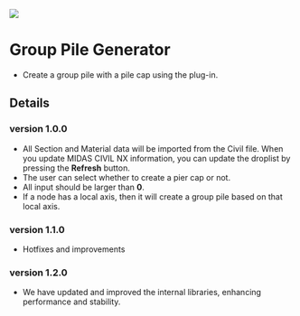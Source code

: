 ![](https://hubs.ly/Q02hx6fs0)

# Group Pile Generator

- Create a group pile with a pile cap using the plug-in.

## Details

### version 1.0.0

- All Section and Material data will be imported from the Civil file. When you update MIDAS CIVIL NX information, you can update the droplist by pressing the **Refresh** button.
- The user can select whether to create a pier cap or not.
- All input should be larger than **0**.
- If a node has a local axis, then it will create a group pile based on that local axis.

### version 1.1.0

- Hotfixes and improvements

### version 1.2.0

- We have updated and improved the internal libraries, enhancing performance and stability.
